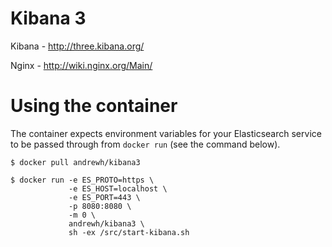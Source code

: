 # Kibana 3

Kibana - http://three.kibana.org/

Nginx - http://wiki.nginx.org/Main/

# Using the container

The container expects environment variables for your Elasticsearch service to
be passed through from `docker run` (see the command below).

```shell
$ docker pull andrewh/kibana3
```

```shell
$ docker run -e ES_PROTO=https \
             -e ES_HOST=localhost \
             -e ES_PORT=443 \
             -p 8080:8080 \
             -m 0 \
             andrewh/kibana3 \
             sh -ex /src/start-kibana.sh
```
